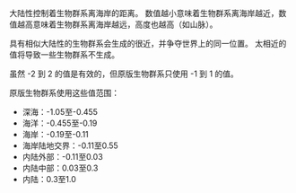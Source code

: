 大陆性控制着生物群系离海岸的距离。 数值越小意味着生物群系离海岸越近，数值越高意味着生物群系离海岸越远，高度也越高（如山脉）。

具有相似大陆性的生物群系会生成的很近，并争夺世界上的同一位置。 太相近的值将导致一些生物群系不生成。

虽然 -2 到 2 的值是有效的，但原版生物群系只使用 -1 到 1 的值。

原版生物群系使用这些值范围：

* 深海：-1.05至-0.455
* 海洋：-0.455至-0.19
* 海岸：-0.19至-0.11
* 海岸陆地交界：-0.11至0.55
* 内陆外部：-0.11至0.03
* 内陆中部：0.03至0.3
* 内陆：0.3至1.0